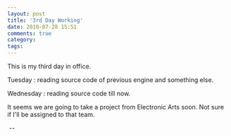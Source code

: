 ```yaml
---
layout: post
title: '3rd Day Working'
date: 2010-07-28 15:51
comments: true
category: 
tags:
---
```

    

This is my third day in office. 

  

Tuesday : reading source code of previous engine and something else. 

Wednesday : reading source code till now.

  

It seems we are going to take a project from Electronic Arts soon. Not
sure if I'll be assigned to that team.

  

 --

